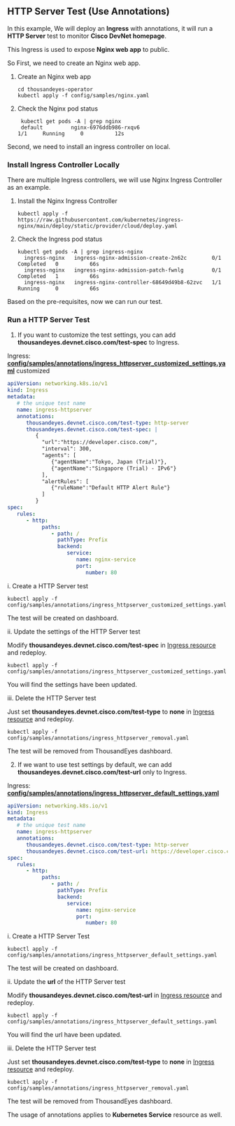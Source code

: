 ## HTTP Server Test (Use Annotations)

In this example, We will deploy an **Ingress** with annotations, it will run a **HTTP Server** test to monitor **Cisco DevNet homepage**.

This Ingress is used to expose **Nginx web app** to public. 

So First, we need to create an Nginx web app.

1. Create an Nginx web app
   ```
   cd thousandeyes-operator
   kubectl apply -f config/samples/nginx.yaml
   ```
2. Check the Nginx pod status
   ```
    kubectl get pods -A | grep nginx
    default         nginx-6976ddb986-rxqv6                          1/1     Running     0          12s
   ```

Second, we need to install an ingress controller on local.

### Install Ingress Controller Locally

There are multiple Ingress controllers, we will use Nginx Ingress Controller as an example.

1. Install the Nginx Ingress Controller
   ```
   kubectl apply -f https://raw.githubusercontent.com/kubernetes/ingress-nginx/main/deploy/static/provider/cloud/deploy.yaml
   ```
2. Check the Ingress pod status
   ```
   kubectl get pods -A | grep ingress-nginx
     ingress-nginx   ingress-nginx-admission-create-2n62c        0/1     Completed   0          66s
     ingress-nginx   ingress-nginx-admission-patch-fwnlg         0/1     Completed   1          66s
     ingress-nginx   ingress-nginx-controller-68649d49b8-62zvc   1/1     Running     0          66s
   ```

Based on the pre-requisites, now we can run our test.

### Run a HTTP Server Test

1. If you want to customize the test settings, you can add **thousandeyes.devnet.cisco.com/test-spec** to Ingress.

Ingress: [**config/samples/annotations/ingress_httpserver_customized_settings.yaml**](../config/samples/annotations/ingress_httpserver_customized_settings.yaml)
customized
```yaml
apiVersion: networking.k8s.io/v1
kind: Ingress
metadata:
   # the unique test name
   name: ingress-httpserver
   annotations:
      thousandeyes.devnet.cisco.com/test-type: http-server
      thousandeyes.devnet.cisco.com/test-spec: |
         {
           "url":"https://developer.cisco.com/",
           "interval": 300,
           "agents": [
              {"agentName":"Tokyo, Japan (Trial)"},
              {"agentName":"Singapore (Trial) - IPv6"}
           ],
           "alertRules": [
              {"ruleName":"Default HTTP Alert Rule"}
           ]
         }
spec:
   rules:
      - http:
           paths:
              - path: /
                pathType: Prefix
                backend:
                   service:
                      name: nginx-service
                      port:
                         number: 80
```
i. Create a HTTP Server test
   ```
   kubectl apply -f config/samples/annotations/ingress_httpserver_customized_settings.yaml
   ```
   The test will be created on dashboard.

ii. Update the settings of the HTTP Server test

   Modify **thousandeyes.devnet.cisco.com/test-spec** in [Ingress resource](../config/samples/annotations/ingress_httpserver_customized_settings.yaml#L8) and redeploy.
   ```
   kubectl apply -f config/samples/annotations/ingress_httpserver_customized_settings.yaml
   ```
   You will find the settings have been updated.

iii. Delete the HTTP Server test
   
   Just set **thousandeyes.devnet.cisco.com/test-type** to **none** in [Ingress resource](../config/samples/annotations/ingress_httpserver_removal.yaml#L7) and redeploy.
   ```
   kubectl apply -f config/samples/annotations/ingress_httpserver_removal.yaml
   ```
   The test will be removed from ThousandEyes dashboard.

2. If we want to use test settings by default, we can add **thousandeyes.devnet.cisco.com/test-url** only to Ingress.
   
Ingress: [**config/samples/annotations/ingress_httpserver_default_settings.yaml**](../config/samples/annotations/ingress_httpserver_default_settings.yaml)

```yaml
apiVersion: networking.k8s.io/v1
kind: Ingress
metadata:
   # the unique test name
   name: ingress-httpserver
   annotations:
      thousandeyes.devnet.cisco.com/test-type: http-server
      thousandeyes.devnet.cisco.com/test-url: https://developer.cisco.com/
spec:
   rules:
      - http:
           paths:
              - path: /
                pathType: Prefix
                backend:
                   service:
                      name: nginx-service
                      port:
                         number: 80
```
i. Create a HTTP Server Test
   ```
   kubectl apply -f config/samples/annotations/ingress_httpserver_default_settings.yaml
   ```
   The test will be created on dashboard.

ii. Update the **url** of the HTTP Server test

   Modify **thousandeyes.devnet.cisco.com/test-url** in [Ingress resource](../config/samples/annotations/ingress_httpserver_default_settings.yaml#L10) and redeploy.
   ```
   kubectl apply -f config/samples/annotations/ingress_httpserver_default_settings.yaml 
   ```   
   You will find the url have been updated.

iii. Delete the HTTP Server test
   
   Just set **thousandeyes.devnet.cisco.com/test-type** to **none** in [Ingress resource](../config/samples/annotations/ingress_httpserver_removal.yaml#L7) and redeploy.
   ```
   kubectl apply -f config/samples/annotations/ingress_httpserver_removal.yaml
   ```
   The test will be removed from ThousandEyes dashboard.

The usage of annotations applies to **Kubernetes Service** resource as well.

   









